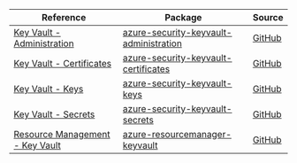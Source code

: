 | Reference | Package | Source |
|---|---|---|
|[Key Vault - Administration](security-keyvault-administration-readme.md)|[azure-security-keyvault-administration](https://repo1.maven.org/maven2/com/azure/azure-security-keyvault-administration)|[GitHub](https://github.com/Azure/azure-sdk-for-java/blob/main/sdk/keyvault/azure-security-keyvault-administration)|
|[Key Vault - Certificates](security-keyvault-certificates-readme.md)|[azure-security-keyvault-certificates](https://repo1.maven.org/maven2/com/azure/azure-security-keyvault-certificates)|[GitHub](https://github.com/Azure/azure-sdk-for-java/blob/main/sdk/keyvault/azure-security-keyvault-certificates)|
|[Key Vault - Keys](security-keyvault-keys-readme.md)|[azure-security-keyvault-keys](https://repo1.maven.org/maven2/com/azure/azure-security-keyvault-keys)|[GitHub](https://github.com/Azure/azure-sdk-for-java/blob/main/sdk/keyvault/azure-security-keyvault-keys)|
|[Key Vault - Secrets](security-keyvault-secrets-readme.md)|[azure-security-keyvault-secrets](https://repo1.maven.org/maven2/com/azure/azure-security-keyvault-secrets)|[GitHub](https://github.com/Azure/azure-sdk-for-java/blob/main/sdk/keyvault/azure-security-keyvault-secrets)|
|[Resource Management - Key Vault](resourcemanager-keyvault-readme.md)|[azure-resourcemanager-keyvault](https://repo1.maven.org/maven2/com/azure/resourcemanager/azure-resourcemanager-keyvault)|[GitHub](https://github.com/Azure/azure-sdk-for-java/blob/main/sdk/resourcemanager/azure-resourcemanager-keyvault)|
